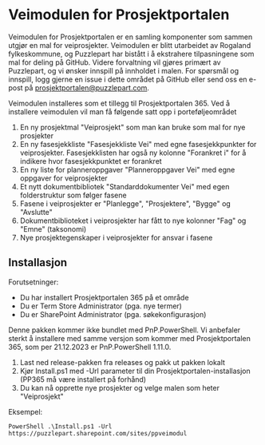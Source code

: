 # Veimodulen for Prosjektportalen

Veimodulen for Prosjektportalen er en samling komponenter som sammen utgjør en mal for veiprosjekter. Veimodulen er blitt utarbeidet av Rogaland fylkeskommune, og Puzzlepart har bistått i å ekstrahere tilpasningene som mal for deling på GitHub. Videre forvaltning vil gjøres primært av Puzzlepart, og vi ønsker innspill på innholdet i malen. For spørsmål og innspill, logg gjerne en issue i dette området på GitHub eller send oss en e-post på prosjektportalen@puzzlepart.com.

Veimodulen installeres som et tillegg til Prosjektportalen 365. Ved å installere veimodulen vil man få følgende satt opp i porteføljeområdet

1. En ny prosjektmal "Veiprosjekt" som man kan bruke som mal for nye prosjekter
2. En ny fasesjekkliste "Fasesjekkliste Vei" med egne fasesjekkpunkter for veiprosjekter. Fasesjekklisten har også ny kolonne "Forankret i" for å indikere hvor fasesjekkpunktet er forankret
3. En ny liste for planneroppgaver "Planneroppgaver Vei" med egne oppgaver for veiprosjekter
4. Et nytt dokumentbibliotek "Standarddokumenter Vei" med egen folderstruktur som følger fasene
5. Fasene i veiprosjekter er "Planlegge", "Prosjektere", "Bygge" og "Avslutte"
6. Dokumentbiblioteket i veiprosjekter har fått to nye kolonner "Fag" og "Emne" (taksonomi)
7. Nye prosjektegenskaper i veiprosjekter for ansvar i fasene

## Installasjon

Forutsetninger:

- Du har installert Prosjektportalen 365 på et område
- Du er Term Store Administrator (pga. nye termer)
- Du er SharePoint Administrator (pga. søkekonfigurasjon)

Denne pakken kommer ikke bundlet med PnP.PowerShell. Vi anbefaler sterkt å installere med samme versjon som kommer med Prosjektportalen 365, som per 21.12.2023 er PnP.PowerShell 1.11.0.

1. Last ned release-pakken fra releases og pakk ut pakken lokalt
2. Kjør Install.ps1 med -Url parameter til din Prosjektportalen-installasjon (PP365 må være installert på forhånd)
3. Du kan nå opprette nye prosjekter og velge malen som heter "Veiprosjekt"

Eksempel: 

``PowerShell
.\Install.ps1 -Url https://puzzlepart.sharepoint.com/sites/ppveimodul
``